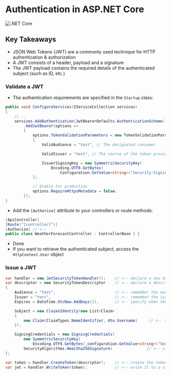 # Authentication in ASP.NET Core
![.NET Core](https://github.com/ginomessmer/aspnetcore-auth-demo/workflows/.NET%20Core/badge.svg)

## Key Takeaways
- JSON Web Tokens (JWT) are a commonly used technique for HTTP authentication & authorization
- A JWT consists of a header, payload and a signature
- The JWT payload contains the required details of the authenticated subject (such as ID, etc.)

### Validate a JWT
- The authentication requirements are specified in the `Startup` class:

```cs
public void ConfigureServices(IServiceCollection services)
{
    // ...
    services.AddAuthentication(JwtBearerDefaults.AuthenticationScheme) // Declare JWT authentication as the default authentication scheme
        .AddJwtBearer(options =>
        {
            options.TokenValidationParameters = new TokenValidationParameters
            {
                ValidAudience = "test", // The designated consumer

                ValidIssuer = "test", // The source of the token provider

                IssuerSigningKey = new SymmetricSecurityKey(
                    Encoding.UTF8.GetBytes(
                        Configuration.GetValue<string>("Security:SigningKey"))) // The signing key used to encrypt the JWT
            };

            // Enable for production
            options.RequireHttpsMetadata = false;
        });
}
```

- Add the `[Authorize]` attribute to your controllers or route methods:
```cs
[ApiController]
[Route("[controller]")]
[Authorize] // <--
public class WeatherForecastController : ControllerBase { }
```

- Done
- If you want to retrieve the authenticated subject, access the `HttpContext.User` object


### Issue a JWT
```cs
var handler = new JwtSecurityTokenHandler();    // <-- declare a new handler
var descriptor = new SecurityTokenDescriptor    // <-- declare a descriptor that specifies the content of your JWT
{
    Audience = "test",                          // <-- remember the audience from the Startup class
    Issuer = "test",                            // <-- remember the issuer from the Startup class
    Expires = DateTime.UtcNow.AddDays(1),       // <-- specify when the token is supposed to expire

    Subject = new ClaimsIdentity(new List<Claim>
    {
        new Claim(ClaimTypes.NameIdentifier, dto.Username)     // <-- set the token claims
    }),

    SigningCredentials = new SigningCredentials(
        new SymmetricSecurityKey(
            Encoding.UTF8.GetBytes(_configuration.GetValue<string>("Security:SigningKey"))),
        SecurityAlgorithms.HmacSha256Signature)               // <-- sign the key
};

var token = handler.CreateToken(descriptor);    // <-- create the token
var jwt = handler.WriteToken(token);            // <-- write it to a string
```
